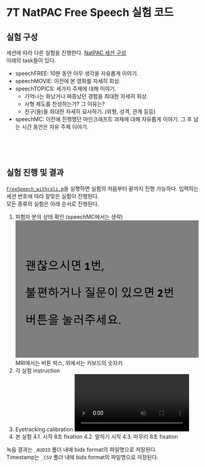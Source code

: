 # 7T NatPAC Free Speech 실험 코드
## 실험 구성
세션에 따라 다른 실험을 진행한다. [NatPAC 세션 구성](https://docs.google.com/spreadsheets/d/15gjZwjmDhByIUrGN2RAGFYUj3_iIMwpp/edit#gid=299223931)\
아래의 task들이 있다.
- speechFREE: 10분 동안 아무 생각을 자유롭게 이야기.
- speechMOVIE: 이전에 본 영화를 자세히 회상.
- speechTOPICS: 세가지 주제에 대해 이야기.
    - 기억나는 화났거나 짜증났던 경험을 최대한 자세히 회상.
    - 사형 제도를 찬성하는가? 그 이유는?
    - 친구(들)을 최대한 자세히 묘사하기. (외형, 성격, 관계 등등)
- speechMC: 이전에 진행했던 마인크래프트 과제에 대해 자유롭게 이야기. 그 후 남는 시간 동안은 자유 주제 이야기.

<br/>
<br/>
<br/>

## 실험 진행 및 결과
[`FreeSpeech_withcali.m`](./FreeSpeech_withcali.m)을 실행하면 실험의 처음부터 끝까지 진행 가능하다. 입력하는 세션 번호에 따라 알맞은 실험이 진행된다.
<br/>
모든 종류의 실험은 아래 순서로 진행된다.

1. 피험자 분의 상태 확인 (speechMC에서는 생략)
![check](7T_proj_general_inst_00.png)
MRI에서는 버튼 박스, 외에서는 키보드의 숫자키
2. 각 실험 instruction
3. Eyetracking calibration
![ET_cali](24points_calibration_40sec_1600x1000.mp4)
4. 본 실험
    4.1. 시작 8초 fixation
    4.2. 말하기 시작
    4.3. 마무리 8초 fixation

녹음 결과는 `_AUDIO` 폴더 내에 bids format의 파일명으로 저장된다.\
Timestamp는 `_CSV` 폴더 내에 bids format의 파일명으로 저장된다.
